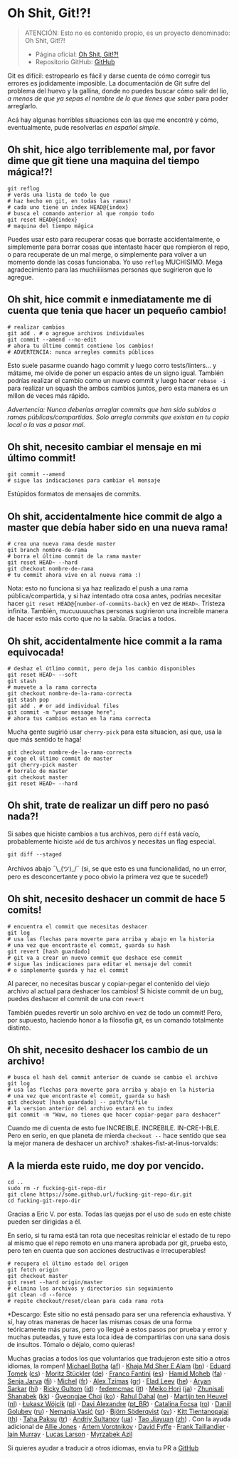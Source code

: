 # Oh Shit, Git!?!

>ATENCIÓN: Esto no es contenido propio, es un proyecto denominado: Oh Shit, Git!?!
>- Página oficial: [Oh Shit, Git!?!](https://ohshitgit.com)
>- Repositorio GitHub: [GitHub](https://github.com/ksylor/ohshitgit)

Git es difícil: estropearlo es fácil y darse cuenta de cómo corregir tus errores es jodidamente imposible. La documentación de Git sufre del problema del huevo y la gallina, donde no puedes buscar cómo salir del lio, *a menos de que ya sepas el nombre de lo que tienes que saber* para poder arreglarlo.

Acá hay algunas horribles situaciones con las que me encontré y cómo, eventualmente, pude resolverlas *en español simple*.

## Oh shit, hice algo terriblemente mal, por favor dime que git tiene una maquina del tiempo mágica!?!
```git
git reflog
# verás una lista de todo lo que
# haz hecho en git, en todas las ramas!
# cada uno tiene un index HEAD@{index}
# busca el comando anterior al que rompio todo
git reset HEAD@{index}
# maquina del tiempo mágica
```

Puedes usar esto para recuperar cosas que borraste accidentalmente, o simplemente para borrar cosas que intentaste hacer que rompieron el repo, o para recuperate de un mal merge, o simplemente para volver a un momento donde las cosas funcionaba. Yo uso `reflog` MUCHISIMO. Mega agradecimiento para las muchiiiiismas personas que sugirieron que lo agregue.

## Oh shit, hice commit e inmediatamente me di cuenta que tenia que hacer un pequeño cambio!
```git
# realizar cambios
git add . # o agregue archivos individuales
git commit --amend --no-edit
# ahora tu último commit contiene los cambios!
# ADVERTENCIA: nunca arregles commits públicos
```

Esto suele pasarme cuando hago commit y luego corro tests/linters... y mátame, me olvide de poner un espacio antes de un signo igual. También podrías realizar el cambio como un nuevo commit y luego hacer `rebase -i` para realizar un squash the ambos cambios juntos, pero esta manera es un millon de veces más rápido.

*Advertencia: Nunca deberías arreglar commits que han sido subidos a ramas públicas/compartidas. Solo arregla commits que existan en tu copia local o la vas a pasar mal.*

## Oh shit, necesito cambiar el mensaje en mi último commit!
```git
git commit --amend
# sigue las indicaciones para cambiar el mensaje
```

Estúpidos formatos de mensajes de commits.

## Oh shit, accidentalmente hice commit de algo a master que debía haber sido en una nueva rama!
```git
# crea una nueva rama desde master
git branch nombre-de-rama
# borra el último commit de la rama master
git reset HEAD~ --hard
git checkout nombre-de-rama
# tu commit ahora vive en al nueva rama :)
```

Nota: esto no funciona si ya haz realizado el push a una rama pública/compartida, y si haz intentado otra cosa antes, podrías necesitar hacer `git reset HEAD@{number-of-commits-back}` en vez de `HEAD~`. Tristeza infinita. También, mucuuuuuchas personas sugirieron una increible manera de hacer esto más corto que no la sabía. Gracias a todos.

## Oh shit, accidentalmente hice commit a la rama equivocada!
```git
# deshaz el útlimo commit, pero deja los cambio disponibles
git reset HEAD~ --soft
git stash
# muevete a la rama correcta
git checkout nombre-de-la-rama-correcta
git stash pop
git add . # or add individual files
git commit -m "your message here";
# ahora tus cambios estan en la rama correcta
```

Mucha gente sugirió usar `cherry-pick` para esta situacion, asi que, usa la que más sentido te haga!

```git
git checkout nombre-de-la-rama-correcta
# coge el último commit de master
git cherry-pick master
# borralo de master
git checkout master
git reset HEAD~ --hard
```

## Oh shit, trate de realizar un diff pero no pasó nada?!

Si sabes que hiciste cambios a tus archivos, pero `diff` está vacío, probablemente hiciste `add` de tus archivos y necesitas un flag especial.

```git
git diff --staged
```

Archivos abajo ¯\\\_(ツ)\_/¯ (si, se que esto es una funcionalidad, no un error, pero es desconcertante y poco obvio la primera vez que te sucede!)

## Oh shit, necesito deshacer un commit de hace 5 comits!
```git
# encuentra el commit que necesitas deshacer
git log
# usa las flechas para moverte para arriba y abajo en la historia
# una vez que encontraste el commit, guarda su hash
git revert [hash guardado]
# git va a crear un nuevo commit que deshace ese commit
# sigue las indicaciones para editar el mensaje del commit
# o simplemente guarda y haz el commit
```

Al parecer, no necesitas buscar y copiar-pegar el contenido del viejo archivo al actual para deshacer los cambios! Si hiciste commit de un bug, puedes deshacer el commit de una con `revert`

También puedes revertir un solo archivo en vez de todo un commit! Pero, por supuesto, haciendo honor a la filosofia git, es un comando totalmente distinto.

## Oh shit, necesito deshacer los cambio de un archivo!
```git
# busca el hash del commit anterior de cuando se cambio el archivo
git log
# usa las flechas para moverte para arriba y abajo en la historia
# una vez que encontraste el commit, guarda su hash
git checkout [hash guardado] -- path/to/file
# la version anterior del archivo estará en tu index
git commit -m "Waw, no tienes que hacer copiar-pegar para deshacer"
```

Cuando me di cuenta de esto fue INCREIBLE. INCREBILE. IN-CRE-I-BLE. Pero en serio, en que planeta de mierda `checkout --` hace sentido que sea la mejor manera de deshacer un archivo? :shakes-fist-at-linus-torvalds:

## A la mierda este ruido, me doy por vencido.
```git
cd ..
sudo rm -r fucking-git-repo-dir
git clone https://some.github.url/fucking-git-repo-dir.git
cd fucking-git-repo-dir
```

Gracias a Eric V. por esta. Todas las quejas por el uso de `sudo` en este chiste pueden ser dirigidas a él.

En serio, si tu rama está tan rota que necesitas reiniciar el estado de tu repo al mismo que el repo remoto en una manera aprobada por git, prueba esto, pero ten en cuenta que son acciones destructivas e irrecuperables!

```git
# recupera el último estado del origen
git fetch origin
git checkout master
git reset --hard origin/master
# elimina los archivos y directorios sin seguimiento
git clean -d --force
# repite checkout/reset/clean para cada rama rota
```

\*Descargo: Este sitio no está pensado para ser una referencia exhaustiva. Y sí, hay otras maneras de hacer las mismas cosas de una forma teóricamente más puras, pero yo llegué a estos pasos por prueba y error y muchas puteadas, y tuve esta loca idea de compartirlas con una sana dosis de insultos. Tómalo o déjalo, como quieras!

Muchas gracias a todos los que voluntarios que tradujeron este sitio a otros idiomas, la rompen! [Michael Botha](https://github.com/michaeljabotha) ([af](https://ohshitgit.com/af)) · [Khaja Md Sher E Alam](https://github.com/sheralam) ([bn](https://ohshitgit.com/bn)) · [Eduard Tomek](https://github.com/edee111) ([cs](https://ohshitgit.com/cs)) · [Moritz Stückler](https://github.com/pReya) ([de](https://ohshitgit.com/de)) · [Franco Fantini](https://github.com/francofantini) ([es](https://ohshitgit.com/es)) · [Hamid Moheb](https://github.com/hamidmoheb1) ([fa](https://ohshitgit.com/fa)) · [Senja Jarva](https://github.com/sjarva) ([fi](https://ohshitgit.com/fi)) · [Michel](https://github.com/michelc) ([fr](https://ohshitgit.com/fr)) · [Alex Tzimas](https://github.com/Tzal3x) ([gr](https://ohshitgit.com/gr)) · [Elad Leev](https://github.com/eladleev) ([he](https://ohshitgit.com/he)) · [Aryan Sarkar](https://github.com/aryansarkar13) ([hi](https://ohshitgit.com/hi)) · [Ricky Gultom](https://github.com/quellcrist-falconer) ([id](https://ohshitgit.com/id)) · [fedemcmac](https://github.com/fedemcmac) ([it](https://ohshitgit.com/it)) · [Meiko Hori](https://github.com/meih) ([ja](https://ohshitgit.com/ja)) · [Zhunisali Shanabek](https://github.com/zshanabek) ([kk](https://ohshitgit.com/kk)) · [Gyeongjae Choi](https://github.com/ryanking13) ([ko](https://ohshitgit.com/ko)) · [Rahul Dahal](https://github.com/rahuldahal) ([ne](https://ohshitgit.com/ne)) · [Martijn ten Heuvel](https://github.com/MartijntenHeuvel) ([nl](https://ohshitgit.com/nl)) · [Łukasz Wójcik](https://github.com/lwojcik) ([pl](https://ohshitgit.com/pl)) · [Davi Alexandre](https://github.com/davialexandre) ([pt\_BR](https://ohshitgit.com/pt_BR)) · [Catalina Focsa](https://github.com/catalinafox) ([ro](https://ohshitgit.com/ro)) · [Daniil Golubev](https://github.com/dadyarri) ([ru](https://ohshitgit.com/ru)) · [Nemanja Vasić](https://github.com/GoodbyePlanet) ([sr](https://ohshitgit.com/sr)) · [Björn Söderqvist](https://github.com/cybear) ([sv](https://ohshitgit.com/sv)) · [Kitt Tientanopajai](https://github.com/kitt-tientanopajai) ([th](https://ohshitgit.com/th)) · [Taha Paksu](https://github.com/tpaksu) ([tr](https://ohshitgit.com/tr)) · [Andriy Sultanov](https://github.com/LastGenius-edu) ([ua](https://ohshitgit.com/ua)) · [Tao Jiayuan](https://github.com/taojy123) ([zh](https://ohshitgit.com/zh)) . Con la ayuda adicional de [Allie Jones](https://github.com/alliejones) · [Artem Vorotnikov](https://github.com/vorot93) · [David Fyffe](https://github.com/davidfyffe) · [Frank Taillandier](https://github.com/DirtyF) · [Iain Murray](https://github.com/imurray) · [Lucas Larson](https://github.com/LucasLarson) · [Myrzabek Azil](https://github.com/mvrzvbvk)

Si quieres ayudar a traducir a otros idiomas, envia tu PR a [GitHub](https://github.com/ksylor/ohshitgit)